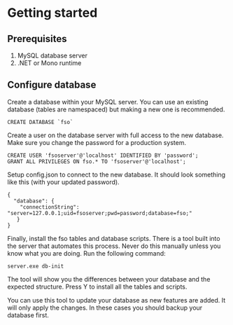 # Getting started #
## Prerequisites ##
1. MySQL database server
2. .NET or Mono runtime

## Configure database ##
Create a database within your MySQL server. You can use an existing database (tables are namespaced) but making a new one is recommended.

    CREATE DATABASE `fso`

Create a user on the database server with full access to the new database. Make sure you change the password for a production system.

    CREATE USER 'fsoserver'@'localhost' IDENTIFIED BY 'password';
    GRANT ALL PRIVILEGES ON fso.* TO 'fsoserver'@'localhost';

Setup config.json to connect to the new database. It should look something like this (with your updated password).

    {
      "database": {
    	"connectionString": "server=127.0.0.1;uid=fsoserver;pwd=password;database=fso;"
       }
    }
    
Finally, install the fso tables and database scripts. There is a tool built into the server that automates this process. Never do this manually unless you know what you are doing. Run the following command:

    server.exe db-init

The tool will show you the differences between your database and the expected structure. Press Y to install all the tables and scripts.

You can use this tool to update your database as new features are added. It will only apply the changes. In these cases you should backup your database first.